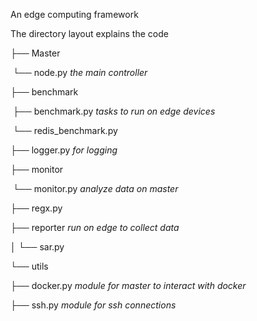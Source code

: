 An edge computing framework

The directory layout explains the code



├── Master

​	  		└── node.py                        *the main controller*     

├── benchmark

​			   ├── benchmark.py             *tasks to run on edge devices*

​			  └── redis_benchmark.py

├── logger.py                                   *for logging*

├── monitor

​	 └── monitor.py                         *analyze data on master*

├── regx.py

├── reporter                                    *run on edge to collect data*

│  └── sar.py

└── utils

  ├── docker.py                              *module for master to interact with docker*

  ├── ssh.py                                   *module for ssh connections*

